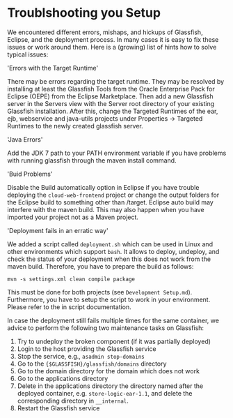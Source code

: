# Troublshooting you Setup

We encountered different errors, mishaps, and hickups of Glassfish,
Eclipse, and the deployment process. In many cases it is easy to fix
these issues or work around them. Here is a (growing) list of hints
how to solve typical issues:

'Errors with the Target Runtime'

There may be errors regarding the target runtime. They may be resolved
by installing at least the Glassfish Tools from the Oracle Enterprise
Pack for Eclipse (OEPE) from the Eclipse Marketplace. Then add a new
Glassfish server in the Servers view with the Server root directory of
your existing Glassfish installation. After this, change the Targeted
Runtimes of the ear, ejb, webservice and java-utils projects under
Properties -> Targeted Runtimes to the newly created glassfish server.

'Java Errors'

Add the JDK 7 path to your PATH environment variable if you have
problems with running glassfish through the maven install command.

'Buid Problems'

Disable the Build automatically option in Eclipse if you have trouble 
deploying the `cloud-web-frontend` project or change the output folders
for the Eclipse build to something other than /target. Eclipse auto
build may interfere with the maven build. This may also happen when you
have imported your project not as a Maven project.

'Deployment fails in an erratic way'

We added a script called `deployment.sh` which can be used in Linux and
other environments which support `bash`. It allows to deploy, undeploy,
and check the status of your deployment when this does not work from the
maven build. Therefore, you have to prepare the build as follows:

`mvn -s settings.xml clean compile package`

This must be done for both projects (see `Development Setup.md`). 
Furthermore, you have to setup the script to work in your environment.
Please refer to the in script documentation.

In case the deployment still fails multiple times for the same
container, we advice to perform the following two maintenance tasks on 
Glassfish:

1. Try to undeploy the broken component (if it was partially deployed)
2. Login to the host providing the Glassfish service
3. Stop the service, e.g., `asadmin stop-domains` 
4. Go to the `{$GLASSFISH}/glassfish/domains` directory
5. Go to the domain directory for the domain which does not work
6. Go to the applications directory
7. Delete in the applications directory the directory named after the
   deployed container, e.g. `store-logic-ear-1.1`, and delete the
   corresponding directory in `__internal`.
8. Restart the Glassfish service


